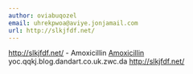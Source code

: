 ```yaml
---
author: oviabuqozel
email: uhrekpwoa@aviye.jonjamail.com
url: http://slkjfdf.net/
---
```


http://slkjfdf.net/ - Amoxicillin <a href="http://slkjfdf.net/">Amoxicillin</a> yoc.qqkj.blog.dandart.co.uk.zwc.da http://slkjfdf.net/